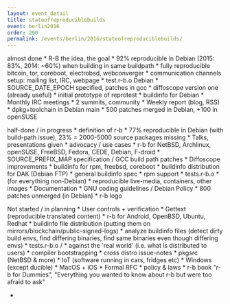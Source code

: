```yaml
---
layout: event_detail
title: stateofreproduciblebuilds
event: berlin2016
order: 290
permalink: /events/berlin/2016/stateofreproduciblebuilds/
---
```



almost done
	* R-B the idea, the goal
	* 92% reproducible in Debian (2015: 83%, 2014: ~60%) when building in same buildpath
	* fully reproducible bitcoin, tor, coreboot, electrobsd, webconverger
	* communication channels setup: mailing list, IRC, webpage
	* test.r-b.o Debian
	* SOURCE_DATE_EPOCH specified, patches in gcc
	* diffoscope version one (already useful)
	* initial prototype of reprotest
	* buildinfo for Debian
	* Monthly IRC meetings
	* 2 summits, community
	* Weekly report (blog, RSS)
	* dpkg+toolchain in Debian main
	* 500 patches merged in Debian, +100 in openSUSE


half-done / in progress
	* definition of r-b
	* 77% reproducible in Debian (with build-path issue), 23% = 2000-5000 source packages missing
	* Talks, presentations given
	* advocacy / use cases
	* r-b for NetBSD, Archlinux, openSUSE, FreeBSD, Fedora, CEDE, Debian, F-droid
	* SOURCE_PREFIX_MAP specification / GCC build path patches
	* Diffoscope improvements
	* buildinfo for rpm, freebsd, coreboot
	* buildinfo distribution for DAK (Debian FTP)
	* general buildinfo spec
	* rpm support
	* tests.r-b.o * (for everything non-Debian)
	* reproducible live-media, containers, other images
	* Documentation
	* GNU coding guidelines / Debian Policy
	* 800 patches unmerged (in Debian)
	* r-b logo

Not started / in planning
	* User controls + verification
	* Gettext (reproducible translated content)
	* r-b for Android, OpenBSD, Ubuntu, Redhat
	* buildinfo file distribution (putting them on mirrors/blockchain/public-signed-logs)
	* analyze buildinfo files (detect dirty build envs, find differing binaries, find same binaries even though differing envs)
	* tests.r-b.o / * against the 'real world' (i.e. what is distributed to users)
	* compiler bootstrapping
	* cross distro issue-notes
	* pkgsrc (NetBSD & more)
	* IoT (software running in cars, fridges etc)
	* Windows (except ducible)
	* MacOS + iOS
	* Formal RFC
	* policy & laws
	* r-b book "r-b for Dummies", "Everything you wanted to know about r-b but were too afraid to ask"

-

